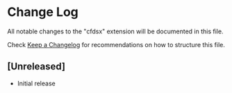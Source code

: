 # Change Log

All notable changes to the "cfdsx" extension will be documented in this file.

Check [Keep a Changelog](http://keepachangelog.com/) for recommendations on how to structure this file.

## [Unreleased]

- Initial release